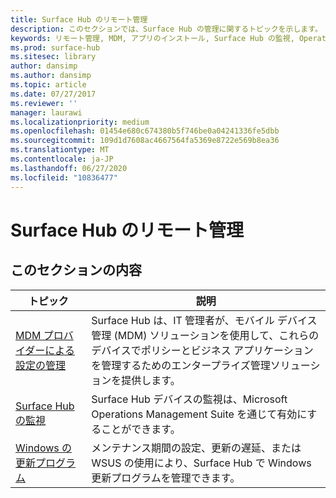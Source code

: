 ```yaml
---
title: Surface Hub のリモート管理
description: このセクションでは、Surface Hub の管理に関するトピックを示します。
keywords: リモート管理, MDM, アプリのインストール, Surface Hub の監視, Operations Management Suite, OMS
ms.prod: surface-hub
ms.sitesec: library
author: dansimp
ms.author: dansimp
ms.topic: article
ms.date: 07/27/2017
ms.reviewer: ''
manager: laurawi
ms.localizationpriority: medium
ms.openlocfilehash: 01454e680c674380b5f746be0a04241336fe5dbb
ms.sourcegitcommit: 109d1d7608ac4667564fa5369e8722e569b8ea36
ms.translationtype: MT
ms.contentlocale: ja-JP
ms.lasthandoff: 06/27/2020
ms.locfileid: "10836477"
---
```

# Surface Hub のリモート管理

## このセクションの内容

|トピック | 説明|
| ------ | --------------- |
| [MDM プロバイダーによる設定の管理]( https://technet.microsoft.com/itpro/surface-hub/manage-settings-with-mdm-for-surface-hub) | Surface Hub は、IT 管理者が、モバイル デバイス管理 (MDM) ソリューションを使用して、これらのデバイスでポリシーとビジネス アプリケーションを管理するためのエンタープライズ管理ソリューションを提供します。|
| [Surface Hub の監視]( https://technet.microsoft.com/itpro/surface-hub/monitor-surface-hub) | Surface Hub デバイスの監視は、Microsoft Operations Management Suite を通じて有効にすることができます。|
| [Windows の更新プログラム](https://technet.microsoft.com/itpro/surface-hub/manage-windows-updates-for-surface-hub) | メンテナンス期間の設定、更新の遅延、または WSUS の使用により、Surface Hub で Windows 更新プログラムを管理できます。|
